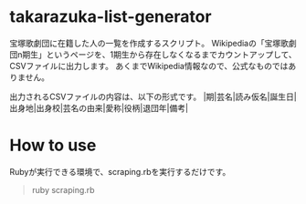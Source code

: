 # takarazuka-list-generator
宝塚歌劇団に在籍した人の一覧を作成するスクリプト。
Wikipediaの「宝塚歌劇団n期生」というページを、1期生から存在しなくなるまでカウントアップして、CSVファイルに出力します。
あくまでWikipedia情報なので、公式なものではありません。

出力されるCSVファイルの内容は、以下の形式です。
|期|芸名|読み仮名|誕生日|出身地|出身校|芸名の由来|愛称|役柄|退団年|備考|

# How to use
Rubyが実行できる環境で、scraping.rbを実行するだけです。
> ruby scraping.rb
